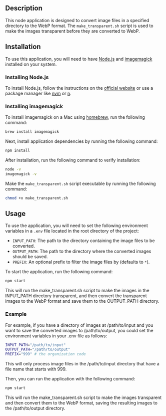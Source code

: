 ## Description

This node application is designed to convert image files in a specified directory to the WebP format. The `make_transparent.sh` script is used to make the images transparent before they are converted to WebP.

## Installation

To use this application, you will need to have [Node.js](https://nodejs.org/) and [imagemagick](https://imagemagick.org/) installed on your system.

### Installing Node.js

To install Node.js, follow the instructions on the [official website](https://nodejs.org/en/download/) or use a package manager like [nvm](https://github.com/nvm-sh/nvm) or [n](https://github.com/tj/n).

### Installing imagemagick

To install imagemagick on a Mac using [homebrew](https://brew.sh/), run the following command:

```bash
brew install imagemagick
```

Next, install application dependencies by running the following command:

```bash
npm install
```

After installation, run the following command to verify installation:

```bash
node -v
imagemagick -v
```

Make the `make_transparent.sh` script executable by running the following command:

```bash
chmod +x make_transparent.sh
```

## Usage

To use the application, you will need to set the following environment variables in a `.env` file located in the root directory of the project:

- `INPUT_PATH`: The path to the directory containing the image files to be converted.
- `OUTPUT_PATH`: The path to the directory where the converted images should be saved.
- `PREFIX`: An optional prefix to filter the image files by (defaults to `*`).

To start the application, run the following command:

```bash
npm start
```

This will run the make_transparent.sh script to make the images in the INPUT_PATH directory transparent, and then convert the transparent images to the WebP format and save them to the OUTPUT_PATH directory.

### Example

For example, if you have a directory of images at /path/to/input and you want to save the converted images to /path/to/output, you could set the environment variables in your .env file as follows:

```bash
INPUT_PATH="/path/to/input"
OUTPUT_PATH="/path/to/output"
PREFIX="999" # the organization code
```

This will only process image files in the /path/to/input directory that have a file name that starts with 999.

Then, you can run the application with the following command:

```bash
npm start
```

This will run the make_transparent.sh script to make the images transparent and then convert them to the WebP format, saving the resulting images to the /path/to/output directory.
